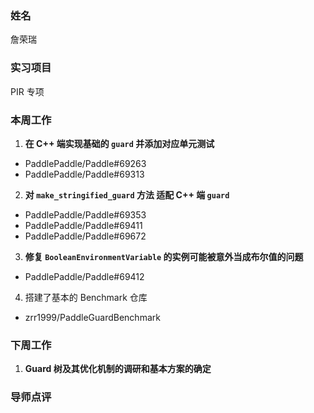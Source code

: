 ### 姓名

詹荣瑞

### 实习项目

PIR 专项

### 本周工作

1. **在 C++ 端实现基础的 `guard` 并添加对应单元测试**
  - PaddlePaddle/Paddle#69263
  - PaddlePaddle/Paddle#69313
2. **对 `make_stringified_guard` 方法 适配 C++ 端 `guard`**
  - PaddlePaddle/Paddle#69353
  - PaddlePaddle/Paddle#69411
  - PaddlePaddle/Paddle#69672
3. **修复 `BooleanEnvironmentVariable` 的实例可能被意外当成布尔值的问题**
  - PaddlePaddle/Paddle#69412
4. 搭建了基本的 Benchmark 仓库
  - zrr1999/PaddleGuardBenchmark

### 下周工作

1. **Guard 树及其优化机制的调研和基本方案的确定**

### 导师点评

